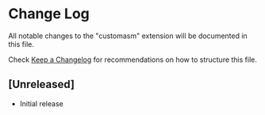 # Change Log

All notable changes to the "customasm" extension will be documented in this file.

Check [Keep a Changelog](http://keepachangelog.com/) for recommendations on how to structure this file.

## [Unreleased]

- Initial release